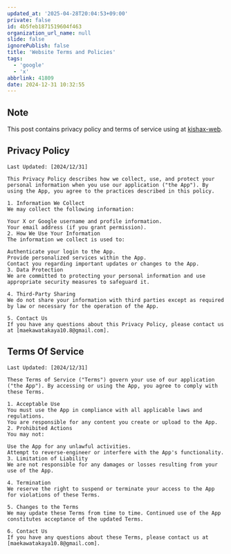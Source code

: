 ```yaml
---
updated_at: '2025-04-28T20:04:53+09:00'
private: false
id: 4b5feb1871519604f463
organization_url_name: null
slide: false
ignorePublish: false
title: 'Website Terms and Policies'
tags:
  - 'google'
  - 'x'
abbrlink: 41809
date: 2024-12-31 10:32:55
---
```


<!--
Copyright (c) 2025 verazza
This file is distributed under the terms of the Creative Commons Attribution-NonCommercial-ShareAlike 4.0 International License.
See the LICENSE file in the source directory for details.
(https://creativecommons.org/licenses/by-nc-sa/4.0/)
-->

## Note
This post contains privacy policy and terms of service using at [kishax-web](https://github.com/verazza/kishax-web).

## Privacy Policy
```
Last Updated: [2024/12/31]

This Privacy Policy describes how we collect, use, and protect your personal information when you use our application ("the App"). By using the App, you agree to the practices described in this policy.

1. Information We Collect
We may collect the following information:

Your X or Google username and profile information.
Your email address (if you grant permission).
2. How We Use Your Information
The information we collect is used to:

Authenticate your login to the App.
Provide personalized services within the App.
Contact you regarding important updates or changes to the App.
3. Data Protection
We are committed to protecting your personal information and use appropriate security measures to safeguard it.

4. Third-Party Sharing
We do not share your information with third parties except as required by law or necessary for the operation of the App.

5. Contact Us
If you have any questions about this Privacy Policy, please contact us at [maekawatakaya10.8@gmail.com].
```

## Terms Of Service
```
Last Updated: [2024/12/31]

These Terms of Service ("Terms") govern your use of our application ("the App"). By accessing or using the App, you agree to comply with these Terms.

1. Acceptable Use
You must use the App in compliance with all applicable laws and regulations.
You are responsible for any content you create or upload to the App.
2. Prohibited Actions
You may not:

Use the App for any unlawful activities.
Attempt to reverse-engineer or interfere with the App's functionality.
3. Limitation of Liability
We are not responsible for any damages or losses resulting from your use of the App.

4. Termination
We reserve the right to suspend or terminate your access to the App for violations of these Terms.

5. Changes to the Terms
We may update these Terms from time to time. Continued use of the App constitutes acceptance of the updated Terms.

6. Contact Us
If you have any questions about these Terms, please contact us at [maekawatakaya10.8@gmail.com].
```
